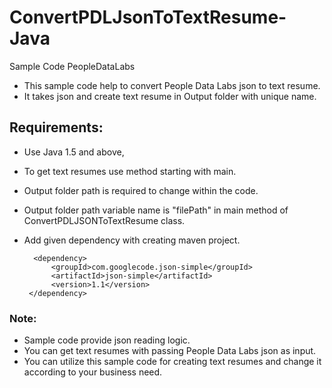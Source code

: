 # ConvertPDLJsonToTextResume-Java
Sample Code PeopleDataLabs

- This sample code help to convert People Data Labs json to text resume.
- It takes json and create text resume in Output folder with unique name.

## Requirements:
- Use Java 1.5 and above,
- To get text resumes use method starting with main.
- Output folder path is required to change within the code.
- Output folder path variable name is "filePath" in main method of ConvertPDLJSONToTextResume class.
- Add given dependency with creating maven project.
	
        <dependency>
            <groupId>com.googlecode.json-simple</groupId>
		    <artifactId>json-simple</artifactId>
		    <version>1.1</version>
	   </dependency>

### Note:
- Sample code provide json reading logic.
- You can get text resumes with passing People Data Labs json as input.
- You can utilize this sample code for creating text resumes and change it according to your business need.

